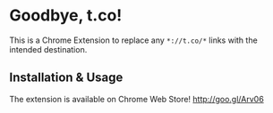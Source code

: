 Goodbye, t.co!
==============
This is a Chrome Extension to replace any `*://t.co/*` links with the intended destination.

Installation & Usage
--------------------
The extension is available on Chrome Web Store! http://goo.gl/Arv06
